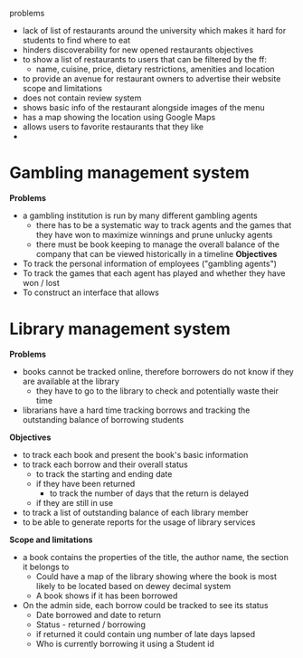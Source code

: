 problems
 - lack of list of restaurants around the university which makes it hard for students to find where to eat
 - hinders discoverability for new opened restaurants
objectives
 - to show a list of restaurants to users that can be filtered by the ff:
	 - name, cuisine, price, dietary restrictions, amenities and location
 - to provide an avenue for restaurant owners to advertise their website
scope and limitations
 - does not contain review system
 - shows basic info of the restaurant alongside images of the menu
 - has a map showing the location using Google Maps
 - allows users to favorite restaurants that they like
 - 
# Gambling management system

**Problems**
 - a gambling institution is run by many different gambling agents
	 - there has to be a systematic way to track agents and the games that they have won to maximize winnings and prune unlucky agents
	 - there must be book keeping to manage the overall balance of the company that can be viewed historically in a timeline
**Objectives**
 - To track the personal information of employees ("gambling agents")
 - To track the games that each agent has played and whether they have won / lost
 - To construct an interface that allows

# Library management system

**Problems**
 - books cannot be tracked online, therefore borrowers do not know if they are available at the library
	 - they have to go to the library to check and potentially waste their time
 - librarians have a hard time tracking borrows and tracking the outstanding balance of borrowing students
 
**Objectives**
 - to track each book and present the book's basic information
 - to track each borrow and their overall status
	 - to track the starting and ending date 
	 - if they have been returned
		 - to track the number of days that the return is delayed
	 - if they are still in use
 - to track a list of outstanding balance of each library member
 - to be able to generate reports for the usage of library services

**Scope and limitations**
 - a book contains the properties of the title, the author name, the section it belongs to
	 - Could have a map of the library showing where the book is most likely to be located based on dewey decimal system
	 - A book shows if it has been borrowed
 - On the admin side, each borrow could be tracked to see its status
	 - Date borrowed and date to return
	 - Status - returned / borrowing
	 - if returned it could contain ung number of late days lapsed
	 - Who is currently borrowing it using a Student id
